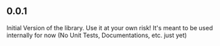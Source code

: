 ## 0.0.1

Initial Version of the library. Use it at your own risk!
It's meant to be used internally for now (No Unit Tests, Documentations, etc. just yet)

